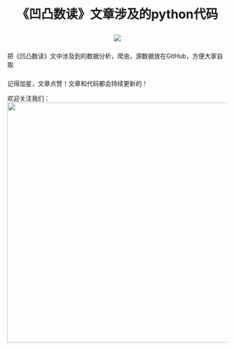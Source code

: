 # <p align="center">《凹凸数读》文章涉及的python代码</p>


<p align="center">
    <a href="">
        <img src="https://img.shields.io/badge/状态-持续更新中-brightgreen.svg">
        </a>
</p>

### 
把《凹凸数读》文中涉及到的数据分析，爬虫，源数据放在GitHub，方便大家自取
</br>

### 
记得加星，文章点赞！文章和代码都会持续更新的！

欢迎关注我们：
<img src="https://github.com/zpw1995/aotodata/blob/master/aotudata.png" width="550" />





